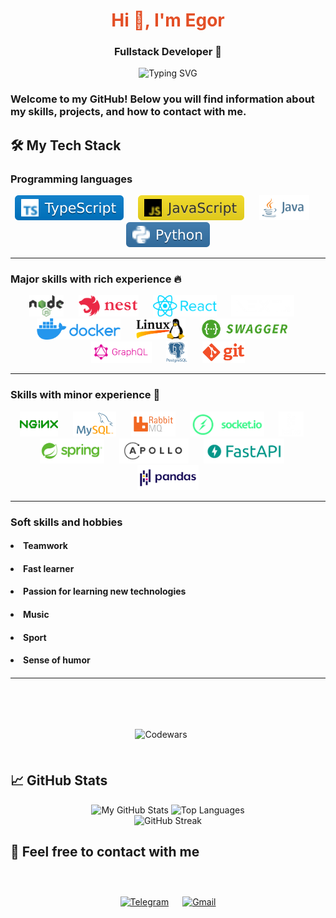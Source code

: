 # <div align="center" style="color:#e34f26">Hi 👋, I'm Egor</div>

### <div align="center">Fullstack Developer 🚀</div>

<div align="center" style="fontSize:50px">
    <img src="https://readme-typing-svg.demolab.com?font=Fira+Code&pause=1400&color=FF7F50&center=true&vCenter=true&width=435&lines=Turning+ideas+into+reality;Clean+code+enthusiast;Problem+solver;Continuous+learner" alt="Typing SVG" />
</div>

### Welcome to my GitHub! Below you will find information about my skills, projects, and how to contact with me.

## 🛠️ My Tech Stack

### Programming languages
<div align="center">
    <img src="./.assets/typescript.svg" alt="TypeScript" height="40"/> &nbsp;&nbsp;&nbsp;&nbsp;
    <img src="./.assets/javascript.svg" alt="JavaScript" height="40"/> &nbsp;&nbsp;&nbsp;&nbsp;
    <img src="./.assets/java.svg" alt="Java" height="40"/> &nbsp;&nbsp;&nbsp;&nbsp;
    <img src="./.assets/python.svg" alt="Python" height="40"/>
</div>

<hr>

### Major skills with rich experience 🔥

<div align="center">
    <img src="./.assets/nodejs.png" alt="Node.js" height="34"/> &nbsp;&nbsp;&nbsp;&nbsp;
    <img src="./.assets/nest.png" alt="NestJS" height="34"/> &nbsp;&nbsp;&nbsp;&nbsp;
    <img src="./.assets/react.png" alt="React" height="34"/> &nbsp;&nbsp;&nbsp;&nbsp;
    <img src="./.assets/nextjs.png" alt="NextJS" height="34"/> &nbsp;&nbsp;&nbsp;&nbsp;
    <img src="./.assets/docker.png" alt="Docker" height="34"/> &nbsp;&nbsp;&nbsp;&nbsp;
    <img src="./.assets/linux.png" alt="Linux" height="34"/> &nbsp;&nbsp;&nbsp;&nbsp;
    <img src="./.assets/swagger.png" alt="Swagger" height="34"/> &nbsp;&nbsp;&nbsp;&nbsp;
    <img src="./.assets/graphql.png" alt="GraphQL"" height="34"/> &nbsp;&nbsp;&nbsp;&nbsp;
    <img src="./.assets/postgres.png" alt="PostgreSQL" height="34"/> &nbsp;&nbsp;&nbsp;&nbsp;
    <img src="./.assets/git.png" alt="Git" height="34"/>
</div>

<hr>

### Skills with minor experience 🌱

<div align="center">
    <img src="./.assets/nginx.png" alt="Nginx" height="40"/> &nbsp;&nbsp;&nbsp;&nbsp;
    <img src="./.assets/mysql.png" alt="mySQL" height="40"/> &nbsp;&nbsp;&nbsp;&nbsp;
    <img src="./.assets/rabbitmq.png" alt="Rabbitmq" height="40"/> &nbsp;&nbsp;&nbsp;&nbsp;
    <img src="./.assets/socketio.png" alt="GraphQL"" height="40"/> &nbsp;&nbsp;&nbsp;&nbsp;
    <img src="./.assets/kafka.png" alt="Kafka" height="40"/> &nbsp;&nbsp;&nbsp;&nbsp;
    <img src="./.assets/spring.png" alt="Spring" height="40"/> &nbsp;&nbsp;&nbsp;&nbsp;
    <img src="./.assets/apollo.svg" alt="Apollo Server" height="40"/> &nbsp;&nbsp;&nbsp;&nbsp;
    <img src="./.assets/fastapi.png" alt="FastAPI" height="40"/> &nbsp;&nbsp;&nbsp;&nbsp;
    <img src="./.assets/pandas.png" alt="Pandas" height="40"/>
</div>

<hr>

### Soft skills and hobbies
#### <ul>
####     <li>Teamwork</li>
####     <li>Fast learner</li>
####     <li>Passion for learning new technologies</li>
####     <li>Music</li>
####     <li>Sport</li>
####     <li>Sense of humor</li>
#### </ul>

<hr>

<div align="center" style="display: flex; align-items: center; justify-content: center; gap: 22px; height: 60px; padding-top: 46px;>

[![Codewars](https://www.codewars.com/users/george-leontev/badges/large)](https://www.codewars.com/users/george-leontev)
</div>


## 📈 GitHub Stats

<div align="center">
    <img height="180em" src="https://github-readme-stats.vercel.app/api?username=george-leontev&show_icons=true&theme=radical&hide_border=true&count_private=true" alt="My GitHub Stats"/>
    <img height="180em" src="https://github-readme-stats.vercel.app/api/top-langs/?username=george-leontev&layout=compact&theme=radical&hide_border=true" alt="Top Languages"/>
</div>

<div align="center">
    <img src="https://github-readme-streak-stats.herokuapp.com/?user=george-leontev&theme=radical&hide_border=true" alt="GitHub Streak"/>
</div>

## 🤝 Feel free to contact with me

<div align="center" style="display: flex; align-items: center; justify-content: center; gap: 22px; height: 100px;">
    <a href="https://t.me/Egor_Leontev24" target="_blank">
        <img src="https://img.shields.io/badge/Telegram-2CA5E0?style=for-the-badge&logo=telegram&logoColor=white" alt="Telegram" height="40"/>
    </a>
    <a href="mailto:egorleontev54@gmail.com?subject=Вопрос по сотрудничеству&body=Здравствуйте!">
        <img src="https://img.shields.io/badge/Gmail-D14836?style=for-the-badge&logo=gmail&logoColor=white" alt="Gmail" height="40"//>
    </a>
</div>